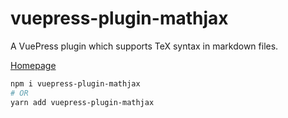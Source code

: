 # vuepress-plugin-mathjax

A VuePress plugin which supports TeX syntax in markdown files.

[Homepage](https://shigma.github.io/vuepress-plugin-mathjax/)

```bash
npm i vuepress-plugin-mathjax
# OR
yarn add vuepress-plugin-mathjax
```
